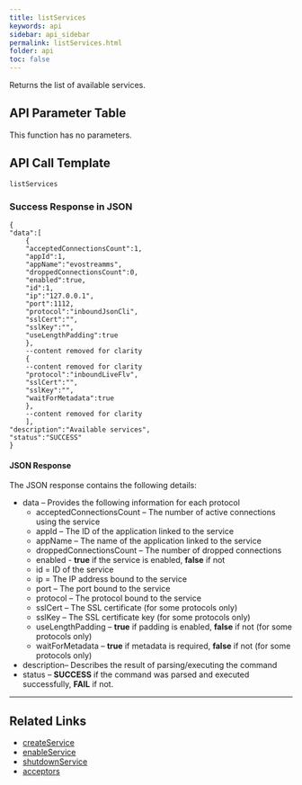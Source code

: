 ```yaml
---
title: listServices
keywords: api
sidebar: api_sidebar
permalink: listServices.html
folder: api
toc: false
---
```






Returns the list of available services.





## API Parameter Table

This function has no parameters.



## API Call Template

``` 
listServices
```



### Success Response in JSON

``` 
{
"data":[
    {
    "acceptedConnectionsCount":1,
    "appId":1,
    "appName":"evostreamms",
    "droppedConnectionsCount":0,
    "enabled":true,
    "id":1,
    "ip":"127.0.0.1",
    "port":1112,
    "protocol":"inboundJsonCli",
    "sslCert":"",
    "sslKey":"",
    "useLengthPadding":true
    },
    --content removed for clarity
    {
    --content removed for clarity
    "protocol":"inboundLiveFlv",
    "sslCert":"",
    "sslKey":"",
    "waitForMetadata":true
    },
    --content removed for clarity
    ],
"description":"Available services",
"status":"SUCCESS"
}
```



#### JSON Response

The JSON response contains the following details:

- data – Provides the following information for each protocol
  - acceptedConnectionsCount – The number of active connections using the service
  - appId – The ID of the application linked to the service
  - appName – The name of the application linked to the service
  - droppedConnectionsCount – The number of dropped connections
  - enabled - **true** if the service is enabled, **false** if not
  - id = ID of the service
  - ip = The IP address bound to the service
  - port – The port bound to the service
  - protocol – The protocol bound to the service
  - sslCert – The SSL certificate (for some protocols only)
  - sslKey – The SSL certificate key (for some protocols only)
  - useLengthPadding – **true** if padding is enabled, **false** if not (for some protocols only)
  - waitForMetadata – **true** if metadata is required, **false** if not (for some protocols only)
- description– Describes the result of parsing/executing the command
- status – **SUCCESS** if the command was parsed and executed successfully, **FAIL** if not.

------

## **Related Links**

- [createService](api_createService.html)
- [enableService](api_enableService.html)
- [shutdownService](api_shutdownService.html)
- [acceptors](userguide_configlua.html#acceptors)
